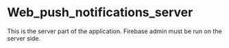 # Web_push_notifications_server
This is the server part of the application.  Firebase admin must be run on the server side.
